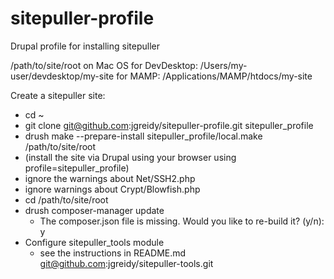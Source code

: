 # sitepuller-profile
Drupal profile for installing sitepuller

/path/to/site/root on Mac OS
  for DevDesktop: /Users/my-user/devdesktop/my-site
  for MAMP: /Applications/MAMP/htdocs/my-site

Create a sitepuller site:
- cd ~
- git clone git@github.com:jgreidy/sitepuller-profile.git sitepuller_profile
- drush make --prepare-install sitepuller_profile/local.make /path/to/site/root
- (install the site via Drupal using your browser using profile=sitepuller_profile)
 - ignore the warnings about Net/SSH2.php
 - ignore warnings about Crypt/Blowfish.php
- cd /path/to/site/root
- drush composer-manager update
  - The composer.json file is missing. Would you like to re-build it? (y/n): y
- Configure sitepuller_tools module
  - see the instructions in README.md git@github.com:jgreidy/sitepuller-tools.git
